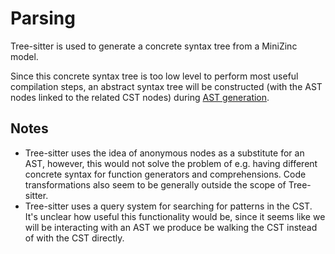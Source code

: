 # Parsing

Tree-sitter is used to generate a concrete syntax tree from a MiniZinc model.

Since this concrete syntax tree is too low level to perform most useful
compilation steps, an abstract syntax tree will be constructed (with the AST
nodes linked to the related CST nodes) during [AST generation](ast-gen.md).

## Notes

- Tree-sitter uses the idea of anonymous nodes as a substitute for an AST,
  however, this would not solve the problem of e.g. having different concrete
  syntax for function generators and comprehensions. Code transformations also
  seem to be generally outside the scope of Tree-sitter.
- Tree-sitter uses a query system for searching for patterns in the CST. It's
  unclear how useful this functionality would be, since it seems like we will
  be interacting with an AST we produce be walking the CST instead of with the
  CST directly.
